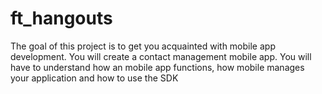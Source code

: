 # ft_hangouts
The goal of this project is to get you acquainted with mobile app development. You will create a contact management mobile app. You will have to understand how an mobile app functions, how mobile manages your application and how to use the SDK
